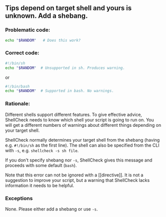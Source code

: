 ##  Tips depend on target shell and yours is unknown. Add a shebang.

### Problematic code:

```sh
echo "$RANDOM"   # Does this work?
```

### Correct code:

```sh
#!/bin/sh
echo "$RANDOM"  # Unsupported in sh. Produces warning.
```

or

```sh
#!/bin/bash
echo "$RANDOM"  # Supported in bash. No warnings.
```

### Rationale:

Different shells support different features. To give effective advice, ShellCheck needs to know which shell your script is going to run on. You will get a different numbers of warnings about different things depending on your target shell.

ShellCheck normally determines your target shell from the shebang (having e.g. `#!/bin/sh` as the first line). The shell can also be specified from the CLI with `-s`, e.g. `shellcheck -s sh file`.

If you don't specify shebang nor `-s`, ShellCheck gives this message and proceeds with some default (`bash`).

Note that this error can not be ignored with a [[directive]]. It is not a suggestion to improve your script, but a warning that ShellCheck lacks information it needs to be helpful.

### Exceptions

None. Please either add a shebang or use `-s`.
